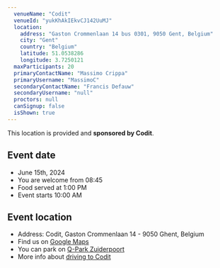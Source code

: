 ```yaml
---
  venueName: "Codit"
  venueId: "yukKhAkIEkvCJ142UuMJ"
  location:
    address: "Gaston Crommenlaan 14 bus 0301, 9050 Gent, Belgium"
    city: "Gent"
    country: "Belgium"
    latitude: 51.0538286
    longitude: 3.7250121
  maxParticipants: 20
  primaryContactName: "Massimo Crippa"
  primaryUsername: "MassimoC"
  secondaryContactName: "Francis Defauw"
  secondaryUsername: "null"
  proctors: null
  canSignup: false
  isShown: true
---
```



This location is provided and **sponsored by Codit**. 

## Event date 

- June 15th, 2024 
- You are welcome from 08:45 
- Food served at 1:00 PM
- Event starts 10:00 AM

## Event location

- Address: Codit, Gaston Crommenlaan 14 - 9050 Ghent, Belgium
- Find us on [Google Maps](https://maps.app.goo.gl/E4MAVUR4jywqP6kN6)
- You can park on [Q-Park Zuiderpoort](https://maps.app.goo.gl/SR1wkVHSFmxASSrz6)
- More info about [driving to Codit](https://www.azug.be/assets/media/documents/driving-to-codit.pdf)

